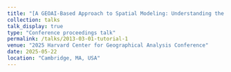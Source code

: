 ```yaml
---
title: "[A GEOAI-Based Approach to Spatial Modeling: Understanding the Future Effects of Light Pollution on Ground-Based Observatories](https://gis.harvard.edu/event/2025-cga-conference)"
collection: talks
talk_display: true
type: "Conference proceedings talk"
permalink: /talks/2013-03-01-tutorial-1
venue: "2025 Harvard Center for Geographical Analysis Conference"
date: 2025-05-22
location: "Cambridge, MA, USA"
---
```

